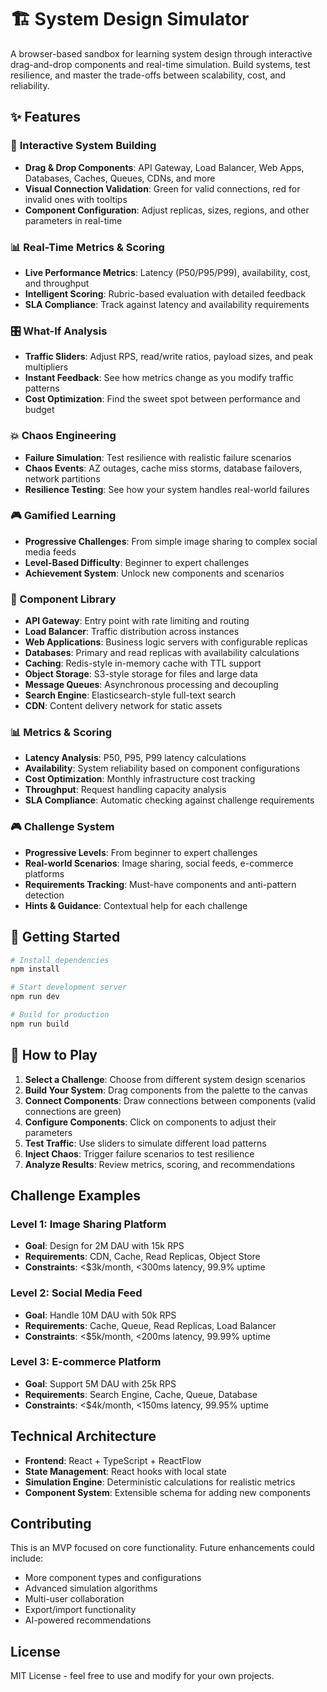# 🏗️ System Design Simulator

A browser-based sandbox for learning system design through interactive drag-and-drop components and real-time simulation. Build systems, test resilience, and master the trade-offs between scalability, cost, and reliability.

## ✨ Features

### 🎯 **Interactive System Building**
- **Drag & Drop Components**: API Gateway, Load Balancer, Web Apps, Databases, Caches, Queues, CDNs, and more
- **Visual Connection Validation**: Green for valid connections, red for invalid ones with tooltips
- **Component Configuration**: Adjust replicas, sizes, regions, and other parameters in real-time

### 📊 **Real-Time Metrics & Scoring**
- **Live Performance Metrics**: Latency (P50/P95/P99), availability, cost, and throughput
- **Intelligent Scoring**: Rubric-based evaluation with detailed feedback
- **SLA Compliance**: Track against latency and availability requirements

### 🎛️ **What-If Analysis**
- **Traffic Sliders**: Adjust RPS, read/write ratios, payload sizes, and peak multipliers
- **Instant Feedback**: See how metrics change as you modify traffic patterns
- **Cost Optimization**: Find the sweet spot between performance and budget

### 💥 **Chaos Engineering**
- **Failure Simulation**: Test resilience with realistic failure scenarios
- **Chaos Events**: AZ outages, cache miss storms, database failovers, network partitions
- **Resilience Testing**: See how your system handles real-world failures

### 🎮 **Gamified Learning**
- **Progressive Challenges**: From simple image sharing to complex social media feeds
- **Level-Based Difficulty**: Beginner to expert challenges
- **Achievement System**: Unlock new components and scenarios

### 🧩 Component Library
- **API Gateway**: Entry point with rate limiting and routing
- **Load Balancer**: Traffic distribution across instances
- **Web Applications**: Business logic servers with configurable replicas
- **Databases**: Primary and read replicas with availability calculations
- **Caching**: Redis-style in-memory cache with TTL support
- **Object Storage**: S3-style storage for files and large data
- **Message Queues**: Asynchronous processing and decoupling
- **Search Engine**: Elasticsearch-style full-text search
- **CDN**: Content delivery network for static assets

### 📊 Metrics & Scoring
- **Latency Analysis**: P50, P95, P99 latency calculations
- **Availability**: System reliability based on component configurations
- **Cost Optimization**: Monthly infrastructure cost tracking
- **Throughput**: Request handling capacity analysis
- **SLA Compliance**: Automatic checking against challenge requirements

### 🎮 Challenge System
- **Progressive Levels**: From beginner to expert challenges
- **Real-world Scenarios**: Image sharing, social feeds, e-commerce platforms
- **Requirements Tracking**: Must-have components and anti-pattern detection
- **Hints & Guidance**: Contextual help for each challenge

## 🚀 Getting Started

```bash
# Install dependencies
npm install

# Start development server
npm run dev

# Build for production
npm run build
```

## 🎯 How to Play

1. **Select a Challenge**: Choose from different system design scenarios
2. **Build Your System**: Drag components from the palette to the canvas
3. **Connect Components**: Draw connections between components (valid connections are green)
4. **Configure Components**: Click on components to adjust their parameters
5. **Test Traffic**: Use sliders to simulate different load patterns
6. **Inject Chaos**: Trigger failure scenarios to test resilience
7. **Analyze Results**: Review metrics, scoring, and recommendations

## Challenge Examples

### Level 1: Image Sharing Platform
- **Goal**: Design for 2M DAU with 15k RPS
- **Requirements**: CDN, Cache, Read Replicas, Object Store
- **Constraints**: <$3k/month, <300ms latency, 99.9% uptime

### Level 2: Social Media Feed
- **Goal**: Handle 10M DAU with 50k RPS
- **Requirements**: Cache, Queue, Read Replicas, Load Balancer
- **Constraints**: <$5k/month, <200ms latency, 99.99% uptime

### Level 3: E-commerce Platform
- **Goal**: Support 5M DAU with 25k RPS
- **Requirements**: Search Engine, Cache, Queue, Database
- **Constraints**: <$4k/month, <150ms latency, 99.95% uptime

## Technical Architecture

- **Frontend**: React + TypeScript + ReactFlow
- **State Management**: React hooks with local state
- **Simulation Engine**: Deterministic calculations for realistic metrics
- **Component System**: Extensible schema for adding new components

## Contributing

This is an MVP focused on core functionality. Future enhancements could include:
- More component types and configurations
- Advanced simulation algorithms
- Multi-user collaboration
- Export/import functionality
- AI-powered recommendations

## License

MIT License - feel free to use and modify for your own projects.

